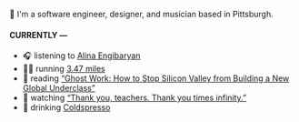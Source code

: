 👋 I'm a software engineer, designer, and musician based in Pittsburgh.

#### CURRENTLY —

* 🎧 listening to [Alina Engibaryan](https://www.last.fm/music/Alina+Engibaryan/_/There+is+a+Place)
* 🏃‍♂️ running [3.47 miles](https://www.strava.com/activities/3842736016)
* 📘 reading [“Ghost Work: How to Stop Silicon Valley from Building a New Global Underclass”](https://www.goodreads.com/book/show/41963432-ghost-work)
* 🍿 watching [“Thank you, teachers. Thank you times infinity.”](https://youtu.be/GqmLCMiUrdo)
* 🍺 drinking [Coldspresso](https://untappd.com/user/namoscato/checkin/921709713)

